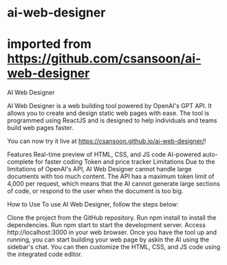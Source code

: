 # ai-web-designer
# imported from https://github.com/csansoon/ai-web-designer
AI Web Designer

AI Web Designer is a web building tool powered by OpenAI's GPT API. It allows you to create and design static web pages with ease. The tool is programmed using ReactJS and is designed to help individuals and teams build web pages faster.

You can now try it live at https://csansoon.github.io/ai-web-designer/!

Features
Real-time preview of HTML, CSS, and JS code
AI-powered auto-complete for faster coding
Token and price tracker
Limitations
Due to the limitations of OpenAI's API, AI Web Designer cannot handle large documents with too much content. The API has a maximum token limit of 4,000 per request, which means that the AI cannot generate large sections of code, or respond to the user when the document is too big.

How to Use
To use AI Web Designer, follow the steps below:

Clone the project from the GitHub repository.
Run npm install to install the dependencies.
Run npm start to start the development server.
Access http://localhost:3000 in your web browser.
Once you have the tool up and running, you can start building your web page by askin the AI using the sidebar's chat. You can then customize the HTML, CSS, and JS code using the integrated code editor.
